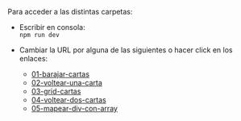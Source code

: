 Para acceder a las distintas carpetas:

- Escribir en consola:  
  `npm run dev`

- Cambiar la URL por alguna de las siguientes o hacer click en los enlaces:

  - [01-barajar-cartas](http://localhost:5173/01-barajar-cartas/index.html)  
  - [02-voltear-una-carta](http://localhost:5173/02-voltear-una-carta/index.html)  
  - [03-grid-cartas](http://localhost:5173/03-grid-cartas/index.html)  
  - [04-voltear-dos-cartas](http://localhost:5173/04-voltear-dos-cartas/index.html)  
  - [05-mapear-div-con-array](http://localhost:5173/05-mapear-div-con-array/index.html)
